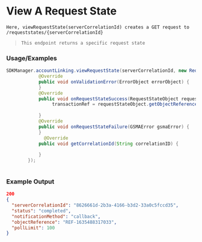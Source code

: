 
# View A Request State

`Here, viewRequestState(serverCorrelationId) creates a GET request to /requeststates/{serverCorrelationId}`

> `This endpoint returns a specific request state`
### Usage/Examples

```java
SDKManager.accountLinking.viewRequestState(serverCorrelationId, new RequestStateInterface() {
            @Override
            public void onValidationError(ErrorObject errorObject) {
            }
            @Override
            public void onRequestStateSuccess(RequestStateObject requestStateObject) {
                 transactionRef = requestStateObject.getObjectReference();
      
            }
            @Override
            public void onRequestStateFailure(GSMAError gsmaError) {
            }
              @Override
            public void getCorrelationId(String correlationID) {
               
            }
        });
  
  ````

### Example Output

```json
200
{
  "serverCorrelationId": "8626661d-2b3a-4166-b3d2-33a0c5fccd35",
  "status": "completed",
  "notificationMethod": "callback",
  "objectReference": "REF-1635488317033",
  "pollLimit": 100
}
```
